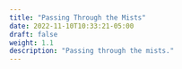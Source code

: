 ```yaml
---
title: "Passing Through the Mists"
date: 2022-11-10T10:33:21-05:00
draft: false
weight: 1.1
description: "Passing through the mists."
---
```


